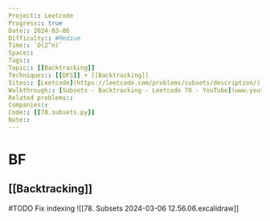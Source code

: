 ```yaml
---
Project:: Leetcode
Progress:: true
Date:: 2024-03-06
Difficulty:: #Medium 
Time:: `O(2^n)`
Space:: 
Tags:: 
Topic:: [[Backtracking]]
Techniques:: [[DFS]] + [[Backtracking]]
Sites:: [Leetcode](https://leetcode.com/problems/subsets/description/)
Walkthrough:: [Subsets - Backtracking - Leetcode 78 - YouTube](www.youtube.com/watch?v=REOH22Xwdkk)
Related problems:: 
Companies:: 
Code:: [[78.subsets.py]]
Note:: 
---
```



# BF
## [[Backtracking]]
#TODO Fix indexing
![[78. Subsets 2024-03-06 12.56.06.excalidraw]]